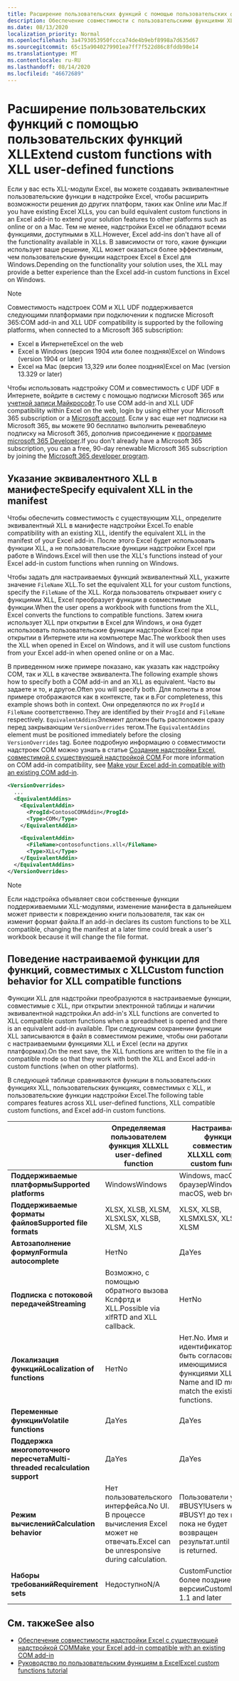 ```yaml
---
title: Расширение пользовательских функций с помощью пользовательских функций XLL
description: Обеспечение совместимости с пользовательскими функциями XLL в Excel, которые имеют эквивалентные функциональные возможности для пользовательских функций
ms.date: 08/13/2020
localization_priority: Normal
ms.openlocfilehash: 3a4793053950fccca74de4b9ebf8998a7d635d67
ms.sourcegitcommit: 65c15a9040279901ea7ff7f522d86c8fddb98e14
ms.translationtype: MT
ms.contentlocale: ru-RU
ms.lasthandoff: 08/14/2020
ms.locfileid: "46672689"
---
```

# <a name="extend-custom-functions-with-xll-user-defined-functions"></a><span data-ttu-id="31292-103">Расширение пользовательских функций с помощью пользовательских функций XLL</span><span class="sxs-lookup"><span data-stu-id="31292-103">Extend custom functions with XLL user-defined functions</span></span>

<span data-ttu-id="31292-104">Если у вас есть XLL-модули Excel, вы можете создавать эквивалентные пользовательские функции в надстройке Excel, чтобы расширить возможности решения до других платформ, таких как Online или Mac.</span><span class="sxs-lookup"><span data-stu-id="31292-104">If you have existing Excel XLLs, you can build equivalent custom functions in an Excel add-in to extend your solution features to other platforms such as online or on a Mac.</span></span> <span data-ttu-id="31292-105">Тем не менее, надстройки Excel не обладают всеми функциями, доступными в XLL.</span><span class="sxs-lookup"><span data-stu-id="31292-105">However, Excel add-ins don't have all of the functionality available in XLLs.</span></span> <span data-ttu-id="31292-106">В зависимости от того, какие функции использует ваше решение, XLL может оказаться более эффективным, чем пользовательские функции надстроек Excel в Excel для Windows.</span><span class="sxs-lookup"><span data-stu-id="31292-106">Depending on the functionality your solution uses, the XLL may provide a better experience than the Excel add-in custom functions in Excel on Windows.</span></span>

> [!NOTE]
> <span data-ttu-id="31292-107">Совместимость надстроек COM и XLL UDF поддерживается следующими платформами при подключении к подписке Microsoft 365:</span><span class="sxs-lookup"><span data-stu-id="31292-107">COM add-in and XLL UDF compatibility is supported by the following platforms, when connected to a Microsoft 365 subscription:</span></span>
> - <span data-ttu-id="31292-108">Excel в Интернете</span><span class="sxs-lookup"><span data-stu-id="31292-108">Excel on the web</span></span>
> - <span data-ttu-id="31292-109">Excel в Windows (версия 1904 или более поздняя)</span><span class="sxs-lookup"><span data-stu-id="31292-109">Excel on Windows (version 1904 or later)</span></span>
> - <span data-ttu-id="31292-110">Excel на Mac (версия 13,329 или более поздняя)</span><span class="sxs-lookup"><span data-stu-id="31292-110">Excel on Mac (version 13.329 or later)</span></span>
>
> <span data-ttu-id="31292-111">Чтобы использовать надстройку COM и совместимость с UDF UDF в Интернете, войдите в систему с помощью подписки Microsoft 365 или [учетной записи Майкрософт](https://account.microsoft.com/account).</span><span class="sxs-lookup"><span data-stu-id="31292-111">To use COM add-in and XLL UDF compatibility within Excel on the web, login by using either your Microsoft 365 subscription or a [Microsoft account](https://account.microsoft.com/account).</span></span> <span data-ttu-id="31292-112">Если у вас еще нет подписки на Microsoft 365, вы можете 90 бесплатно выполнить реневаблеую подписку на Microsoft 365, дополнив присоединение к [программе microsoft 365 Developer](https://developer.microsoft.com/office/dev-program).</span><span class="sxs-lookup"><span data-stu-id="31292-112">If you don't already have a Microsoft 365 subscription, you can a free, 90-day renewable Microsoft 365 subscription by joining the [Microsoft 365 developer program](https://developer.microsoft.com/office/dev-program).</span></span>

## <a name="specify-equivalent-xll-in-the-manifest"></a><span data-ttu-id="31292-113">Указание эквивалентного XLL в манифесте</span><span class="sxs-lookup"><span data-stu-id="31292-113">Specify equivalent XLL in the manifest</span></span>

<span data-ttu-id="31292-114">Чтобы обеспечить совместимость с существующим XLL, определите эквивалентный XLL в манифесте надстройки Excel.</span><span class="sxs-lookup"><span data-stu-id="31292-114">To enable compatibility with an existing XLL, identify the equivalent XLL in the manifest of your Excel add-in.</span></span> <span data-ttu-id="31292-115">После этого Excel будет использовать функции XLL, а не пользовательские функции надстройки Excel при работе в Windows.</span><span class="sxs-lookup"><span data-stu-id="31292-115">Excel will then use the XLL's functions instead of your Excel add-in custom functions when running on Windows.</span></span>

<span data-ttu-id="31292-116">Чтобы задать для настраиваемых функций эквивалентный XLL, укажите значение `FileName` XLL.</span><span class="sxs-lookup"><span data-stu-id="31292-116">To set the equivalent XLL for your custom functions, specify the `FileName` of the XLL.</span></span> <span data-ttu-id="31292-117">Когда пользователь открывает книгу с функциями XLL, Excel преобразует функции в совместимые функции.</span><span class="sxs-lookup"><span data-stu-id="31292-117">When the user opens a workbook with functions from the XLL, Excel converts the functions to compatible functions.</span></span> <span data-ttu-id="31292-118">Затем книга использует XLL при открытии в Excel для Windows, и она будет использовать пользовательские функции надстройки Excel при открытии в Интернете или на компьютере Mac.</span><span class="sxs-lookup"><span data-stu-id="31292-118">The workbook then uses the XLL when opened in Excel on Windows, and it will use custom functions from your Excel add-in when opened online or on a Mac.</span></span>

<span data-ttu-id="31292-119">В приведенном ниже примере показано, как указать как надстройку COM, так и XLL в качестве эквивалента.</span><span class="sxs-lookup"><span data-stu-id="31292-119">The following example shows how to specify both a COM add-in and an XLL as equivalent.</span></span> <span data-ttu-id="31292-120">Часто вы задаете и то, и другое.</span><span class="sxs-lookup"><span data-stu-id="31292-120">Often you will specify both.</span></span> <span data-ttu-id="31292-121">Для полноты в этом примере отображаются как в контексте, так и в.</span><span class="sxs-lookup"><span data-stu-id="31292-121">For completeness, this example shows both in context.</span></span> <span data-ttu-id="31292-122">Они определяются по их `ProgId` и `FileName` соответственно.</span><span class="sxs-lookup"><span data-stu-id="31292-122">They are identified by their `ProgId` and `FileName` respectively.</span></span> <span data-ttu-id="31292-123">`EquivalentAddins`Элемент должен быть расположен сразу перед закрывающим `VersionOverrides` тегом.</span><span class="sxs-lookup"><span data-stu-id="31292-123">The `EquivalentAddins` element must be positioned immediately before the closing `VersionOverrides` tag.</span></span> <span data-ttu-id="31292-124">Более подробную информацию о совместимости надстроек COM можно узнать в статье [Создание надстройки Excel, совместимой с существующей надстройкой COM](../develop/make-office-add-in-compatible-with-existing-com-add-in.md).</span><span class="sxs-lookup"><span data-stu-id="31292-124">For more information on COM add-in compatibility, see [Make your Excel add-in compatible with an existing COM add-in](../develop/make-office-add-in-compatible-with-existing-com-add-in.md).</span></span>

```xml
<VersionOverrides>
  ...
  <EquivalentAddins>
    <EquivalentAddin>
      <ProgId>ContosoCOMAddin</ProgId>
      <Type>COM</Type>
    </EquivalentAddin>

    <EquivalentAddin>
      <FileName>contosofunctions.xll</FileName>
      <Type>XLL</Type>
    </EquivalentAddin>
  </EquivalentAddins>
</VersionOverrides>
```

> [!NOTE]
> <span data-ttu-id="31292-125">Если надстройка объявляет свои собственные функции поддерживаемыми XLL-модулями, изменение манифеста в дальнейшем может привести к повреждению книги пользователя, так как он изменит формат файла.</span><span class="sxs-lookup"><span data-stu-id="31292-125">If an add-in declares its custom functions to be XLL compatible, changing the manifest at a later time could break a user's workbook because it will change the file format.</span></span>

## <a name="custom-function-behavior-for-xll-compatible-functions"></a><span data-ttu-id="31292-126">Поведение настраиваемой функции для функций, совместимых с XLL</span><span class="sxs-lookup"><span data-stu-id="31292-126">Custom function behavior for XLL compatible functions</span></span>

<span data-ttu-id="31292-127">Функции XLL для надстройки преобразуются в настраиваемые функции, совместимые с XLL, при открытии электронной таблицы и наличии эквивалентной надстройки.</span><span class="sxs-lookup"><span data-stu-id="31292-127">An add-in's XLL functions are converted to XLL compatible custom functions when a spreadsheet is opened and there is an equivalent add-in available.</span></span> <span data-ttu-id="31292-128">При следующем сохранении функции XLL записываются в файл в совместимом режиме, чтобы они работали с настраиваемыми функциями XLL и Excel (если на других платформах).</span><span class="sxs-lookup"><span data-stu-id="31292-128">On the next save, the XLL functions are written to the file in a compatible mode so that they work with both the XLL and Excel add-in custom functions (when on other platforms).</span></span>

<span data-ttu-id="31292-129">В следующей таблице сравниваются функции в пользовательских функциях XLL, пользовательских функциях, совместимых с XLL, и пользовательские функции надстройки Excel.</span><span class="sxs-lookup"><span data-stu-id="31292-129">The following table compares features across XLL user-defined functions, XLL compatible custom functions, and Excel add-in custom functions.</span></span>

|         |<span data-ttu-id="31292-130">Определяемая пользователем функция XLL</span><span class="sxs-lookup"><span data-stu-id="31292-130">XLL user-defined function</span></span> |<span data-ttu-id="31292-131">Настраиваемые функции, совместимые с XLL</span><span class="sxs-lookup"><span data-stu-id="31292-131">XLL compatible custom functions</span></span> |<span data-ttu-id="31292-132">Пользовательская функция надстройки Excel</span><span class="sxs-lookup"><span data-stu-id="31292-132">Excel add-in custom function</span></span> |
|---------|---------|---------|---------|
| <span data-ttu-id="31292-133">**Поддерживаемые платформы**</span><span class="sxs-lookup"><span data-stu-id="31292-133">**Supported platforms**</span></span> | <span data-ttu-id="31292-134">Windows</span><span class="sxs-lookup"><span data-stu-id="31292-134">Windows</span></span> | <span data-ttu-id="31292-135">Windows, macOS, веб-браузер</span><span class="sxs-lookup"><span data-stu-id="31292-135">Windows, macOS, web browser</span></span> | <span data-ttu-id="31292-136">Windows, macOS, веб-браузер</span><span class="sxs-lookup"><span data-stu-id="31292-136">Windows, macOS, web browser</span></span> |
| <span data-ttu-id="31292-137">**Поддерживаемые форматы файлов**</span><span class="sxs-lookup"><span data-stu-id="31292-137">**Supported file formats**</span></span> | <span data-ttu-id="31292-138">XLSX, XLSB, XLSM, XLS</span><span class="sxs-lookup"><span data-stu-id="31292-138">XLSX, XLSB, XLSM, XLS</span></span> | <span data-ttu-id="31292-139">XLSX, XLSB, XLSM</span><span class="sxs-lookup"><span data-stu-id="31292-139">XLSX, XLSB, XLSM</span></span> | <span data-ttu-id="31292-140">XLSX, XLSB, XLSM</span><span class="sxs-lookup"><span data-stu-id="31292-140">XLSX, XLSB, XLSM</span></span> |
| <span data-ttu-id="31292-141">**Автозаполнение формул**</span><span class="sxs-lookup"><span data-stu-id="31292-141">**Formula autocomplete**</span></span> | <span data-ttu-id="31292-142">Нет</span><span class="sxs-lookup"><span data-stu-id="31292-142">No</span></span> | <span data-ttu-id="31292-143">Да</span><span class="sxs-lookup"><span data-stu-id="31292-143">Yes</span></span> | <span data-ttu-id="31292-144">Да</span><span class="sxs-lookup"><span data-stu-id="31292-144">Yes</span></span> |
| <span data-ttu-id="31292-145">**Подписка с потоковой передачей**</span><span class="sxs-lookup"><span data-stu-id="31292-145">**Streaming**</span></span> | <span data-ttu-id="31292-146">Возможно, с помощью обратного вызова Кслфртд и XLL.</span><span class="sxs-lookup"><span data-stu-id="31292-146">Possible via xlfRTD and XLL callback.</span></span> | <span data-ttu-id="31292-147">Нет</span><span class="sxs-lookup"><span data-stu-id="31292-147">No</span></span> | <span data-ttu-id="31292-148">Да</span><span class="sxs-lookup"><span data-stu-id="31292-148">Yes</span></span> |
| <span data-ttu-id="31292-149">**Локализация функций**</span><span class="sxs-lookup"><span data-stu-id="31292-149">**Localization of functions**</span></span> | <span data-ttu-id="31292-150">Нет</span><span class="sxs-lookup"><span data-stu-id="31292-150">No</span></span> | <span data-ttu-id="31292-151">Нет.</span><span class="sxs-lookup"><span data-stu-id="31292-151">No.</span></span> <span data-ttu-id="31292-152">Имя и идентификатор должны быть согласованы с имеющимися функциями XLL.</span><span class="sxs-lookup"><span data-stu-id="31292-152">The Name and ID must match the existing XLL's functions.</span></span> | <span data-ttu-id="31292-153">Да</span><span class="sxs-lookup"><span data-stu-id="31292-153">Yes</span></span> |
| <span data-ttu-id="31292-154">**Переменные функции**</span><span class="sxs-lookup"><span data-stu-id="31292-154">**Volatile functions**</span></span> | <span data-ttu-id="31292-155">Да</span><span class="sxs-lookup"><span data-stu-id="31292-155">Yes</span></span> | <span data-ttu-id="31292-156">Да</span><span class="sxs-lookup"><span data-stu-id="31292-156">Yes</span></span> | <span data-ttu-id="31292-157">Да</span><span class="sxs-lookup"><span data-stu-id="31292-157">Yes</span></span> |
| <span data-ttu-id="31292-158">**Поддержка многопоточного пересчета**</span><span class="sxs-lookup"><span data-stu-id="31292-158">**Multi-threaded recalculation support**</span></span> | <span data-ttu-id="31292-159">Да</span><span class="sxs-lookup"><span data-stu-id="31292-159">Yes</span></span> | <span data-ttu-id="31292-160">Да</span><span class="sxs-lookup"><span data-stu-id="31292-160">Yes</span></span> | <span data-ttu-id="31292-161">Да</span><span class="sxs-lookup"><span data-stu-id="31292-161">Yes</span></span> |
| <span data-ttu-id="31292-162">**Режим вычислений**</span><span class="sxs-lookup"><span data-stu-id="31292-162">**Calculation behavior**</span></span> | <span data-ttu-id="31292-163">Нет пользовательского интерфейса.</span><span class="sxs-lookup"><span data-stu-id="31292-163">No UI.</span></span> <span data-ttu-id="31292-164">В процессе вычисления Excel может не отвечать.</span><span class="sxs-lookup"><span data-stu-id="31292-164">Excel can be unresponsive during calculation.</span></span> | <span data-ttu-id="31292-165">Пользователи увидят #BUSY!</span><span class="sxs-lookup"><span data-stu-id="31292-165">Users will see #BUSY!</span></span> <span data-ttu-id="31292-166">до тех пор, пока не будет возвращен результат.</span><span class="sxs-lookup"><span data-stu-id="31292-166">until a result is returned.</span></span> | <span data-ttu-id="31292-167">Пользователи увидят #BUSY!</span><span class="sxs-lookup"><span data-stu-id="31292-167">Users will see #BUSY!</span></span> <span data-ttu-id="31292-168">до тех пор, пока не будет возвращен результат.</span><span class="sxs-lookup"><span data-stu-id="31292-168">until a result is returned.</span></span> |
| <span data-ttu-id="31292-169">**Наборы требований**</span><span class="sxs-lookup"><span data-stu-id="31292-169">**Requirement sets**</span></span> | <span data-ttu-id="31292-170">Недоступно</span><span class="sxs-lookup"><span data-stu-id="31292-170">N/A</span></span> | <span data-ttu-id="31292-171">CustomFunctions 1,1 и более поздние версии</span><span class="sxs-lookup"><span data-stu-id="31292-171">CustomFunctions 1.1 and later</span></span> | <span data-ttu-id="31292-172">CustomFunctions 1,1 и более поздние версии</span><span class="sxs-lookup"><span data-stu-id="31292-172">CustomFunctions 1.1 and later</span></span> |

## <a name="see-also"></a><span data-ttu-id="31292-173">См. также</span><span class="sxs-lookup"><span data-stu-id="31292-173">See also</span></span>

- [<span data-ttu-id="31292-174">Обеспечение совместимости надстройки Excel с существующей надстройкой COM</span><span class="sxs-lookup"><span data-stu-id="31292-174">Make your Excel add-in compatible with an existing COM add-in</span></span>](../develop/make-office-add-in-compatible-with-existing-com-add-in.md)
- [<span data-ttu-id="31292-175">Руководство по пользовательским функциям в Excel</span><span class="sxs-lookup"><span data-stu-id="31292-175">Excel custom functions tutorial</span></span>](../tutorials/excel-tutorial-create-custom-functions.md)
